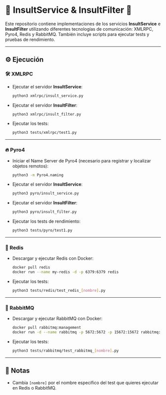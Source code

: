 # 🤬 InsultService & InsultFilter 🚫

Este repositorio contiene implementaciones de los servicios **InsultService** e **InsultFilter** utilizando diferentes tecnologías de comunicación: XMLRPC, Pyro4, Redis y RabbitMQ. También incluye scripts para ejecutar tests y pruebas de rendimiento.

---

## ⚙️ Ejecución

### 🛠️ XMLRPC

- Ejecutar el servidor **InsultService**:

  ```bash
  python3 xmlrpc/insult_service.py
  ```

- Ejecutar el servidor **InsultFilter**:

  ```bash
  python3 xmlrpc/insult_filter.py
  ```

- Ejecutar los tests:

  ```bash
  python3 tests/xmlrpc/test1.py
  ```

---

### 🔥 Pyro4

- Iniciar el Name Server de Pyro4 (necesario para registrar y localizar objetos remotos):

  ```bash
  python3 -m Pyro4.naming
  ```

- Ejecutar el servidor **InsultService**:

  ```bash
  python3 pyro/insult_service.py
  ```

- Ejecutar el servidor **InsultFilter**:

  ```bash
  python3 pyro/insult_filter.py
  ```

- Ejecutar los tests de rendimiento:

  ```bash
  python3 tests/pyro/test1.py
  ```

---

### 🐹 Redis

- Descargar y ejecutar Redis con Docker:

  ```bash
  docker pull redis
  docker run --name my-redis -d -p 6379:6379 redis
  ```

- Ejecutar los tests:

  ```bash
  python3 tests/redis/test_redis_[nombre].py
  ```

---

### 🐰 RabbitMQ

- Descargar y ejecutar RabbitMQ con Docker:

  ```bash
  docker pull rabbitmq:management
  docker run -d --name rabbitmq -p 5672:5672 -p 15672:15672 rabbitmq:management
  ```

- Ejecutar los tests:

  ```bash
  python3 tests/rabbitmq/test_rabbitmq_[nombre].py
  ```

---

## 📝 Notas

- Cambia `[nombre]` por el nombre específico del test que quieres ejecutar en Redis o RabbitMQ.
